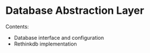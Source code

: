 Database Abstraction Layer
=========================

Contents:
* Database interface and configuration
* Rethinkdb implementation
